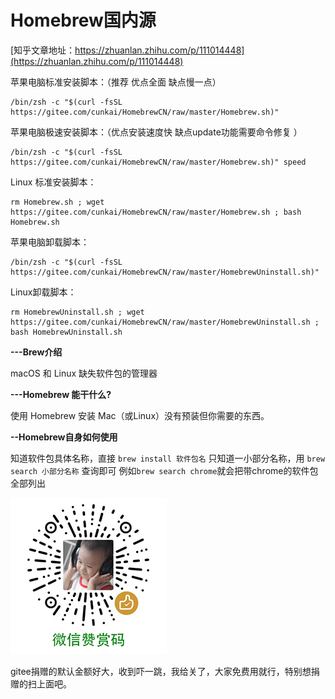 # Homebrew国内源

[知乎文章地址：https://zhuanlan.zhihu.com/p/111014448](https://zhuanlan.zhihu.com/p/111014448)

苹果电脑标准安装脚本：（推荐 优点全面 缺点慢一点）


```
/bin/zsh -c "$(curl -fsSL https://gitee.com/cunkai/HomebrewCN/raw/master/Homebrew.sh)"

```

苹果电脑极速安装脚本：（优点安装速度快 缺点update功能需要命令修复 ）


```
/bin/zsh -c "$(curl -fsSL https://gitee.com/cunkai/HomebrewCN/raw/master/Homebrew.sh)" speed

```

Linux 标准安装脚本：


```
rm Homebrew.sh ; wget https://gitee.com/cunkai/HomebrewCN/raw/master/Homebrew.sh ; bash Homebrew.sh

```

苹果电脑卸载脚本：


```
/bin/zsh -c "$(curl -fsSL https://gitee.com/cunkai/HomebrewCN/raw/master/HomebrewUninstall.sh)"

```

Linux卸载脚本：


```
rm HomebrewUninstall.sh ; wget https://gitee.com/cunkai/HomebrewCN/raw/master/HomebrewUninstall.sh ; bash HomebrewUninstall.sh

```



 **---Brew介绍** 

macOS 和 Linux 缺失软件包的管理器

 **---Homebrew 能干什么?** 

使用 Homebrew 安装 Mac（或Linux）没有预装但你需要的东西。

 **--Homebrew自身如何使用** 

知道软件包具体名称，直接 `brew install 软件包名`
只知道一小部分名称，用 `brew search 小部分名称` 查询即可
例如`brew search chrome`就会把带chrome的软件包全部列出

![输入图片说明](%E5%BE%AE%E4%BF%A1%E5%9B%BE%E7%89%87_20220213130333.jpg)

gitee捐赠的默认金额好大，收到吓一跳，我给关了，大家免费用就行，特别想捐赠的扫上面吧。